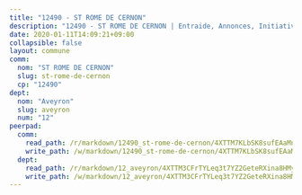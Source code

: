 ```yaml
---
title: "12490 - ST ROME DE CERNON"
description: "12490 - ST ROME DE CERNON | Entraide, Annonces, Initiatives"
date: 2020-01-11T14:09:21+09:00
collapsible: false
layout: commune
comm:
  nom: "ST ROME DE CERNON"
  slug: st-rome-de-cernon
  cp: "12490"
dept:
  nom: "Aveyron"
  slug: aveyron
  num: "12"
peerpad:
  comm:
    read_path: /r/markdown/12490_st-rome-de-cernon/4XTTM7KLbSK8sufEAaMnFnnrCEyQTmMoyCRUDQDWjFDDvMEEk
    write_path: /w/markdown/12490_st-rome-de-cernon/4XTTM7KLbSK8sufEAaMnFnnrCEyQTmMoyCRUDQDWjFDDvMEEk-K3TgU2XnzieG7f6G7jgSWC3Fmcn6cDyunDm9nghdCdR3Tt2x684aByi57p2eLdKKDHaeVF3EqSNxeE3LUoxTBNzWKcAXMGVvkkhreMrEVwUpJj4zQfyWH1KrKH3oCphY3r5MJ4fr
  dept:
    read_path: /r/markdown/12_aveyron/4XTTM3CFrTYLeq3t7YZ2GeteRXina8HMy585xLdATaEm28gJq
    write_path: /w/markdown/12_aveyron/4XTTM3CFrTYLeq3t7YZ2GeteRXina8HMy585xLdATaEm28gJq-K3TgUfu3tdsvnJNzfCjLcQBm4uQ83gag77qnaAo9pjUvbpQyfAVAxJdyULKffeJFVcGHHVraYZNVQhiGBeBUKBFLy2Vr8dapgU6tQCmoJQ6dgnoqRGmK9bSxqhW9VArfxRuTPcgV
---
```


